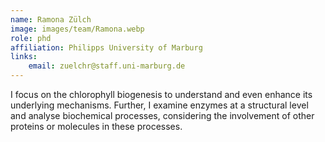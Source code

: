 ```yaml
---
name: Ramona Zülch
image: images/team/Ramona.webp
role: phd
affiliation: Philipps University of Marburg
links:
    email: zuelchr@staff.uni-marburg.de
---
```


I focus on the chlorophyll biogenesis to understand and even enhance its underlying mechanisms. Further, I examine enzymes at a structural level and analyse biochemical processes, considering the involvement of other proteins or molecules in these processes.
